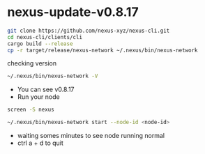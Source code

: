 # nexus-update-v0.8.17

```bash
git clone https://github.com/nexus-xyz/nexus-cli.git
cd nexus-cli/clients/cli
cargo build --release
cp -r target/release/nexus-network ~/.nexus/bin/nexus-network
```
checking version
```bash
~/.nexus/bin/nexus-network -V
```
- You can see v0.8.17
- Run your node
```bash
screen -S nexus
```
```bash
~/.nexus/bin/nexus-network start --node-id <node-id>
```
- waiting somes minutes to see node running normal
- ctrl a + d to quit
